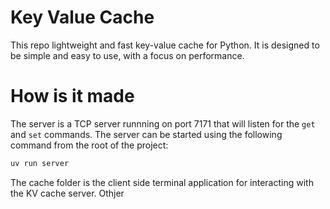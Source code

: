 # Key Value Cache

This repo lightweight and fast key-value cache for Python. It is designed to be simple and easy to use, with a focus on performance.

# How is it made

The server is a TCP server runnning on port 7171 that will listen for the `get` and `set` commands. The server can be started using the following command from the root of the project:

```bash
uv run server
```

The cache folder is the client side terminal application for interacting with the KV cache server. Othjer
